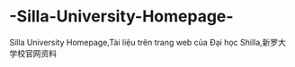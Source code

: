 # -Silla-University-Homepage-
Silla University Homepage,Tài liệu trên trang web của Đại học Shilla,新罗大学校官网资料
